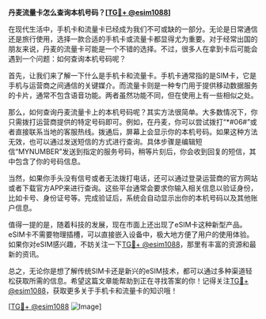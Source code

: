 **丹麦流量卡怎么查询本机号码？[[TG💪+ @esim1088](https://t.me/s/esim1088)]**

在现代生活中，手机卡和流量卡已经成为我们不可或缺的一部分。无论是日常通信还是旅行使用，选择一款合适的手机卡或流量卡都显得尤为重要。对于经常出国的朋友来说，丹麦的流量卡可能是一个不错的选择。不过，很多人在拿到卡后可能会遇到一个问题：如何查询本机号码呢？

首先，让我们来了解一下什么是手机卡和流量卡。手机卡通常指的是SIM卡，它是手机与运营商之间通信的关键媒介。而流量卡则是一种专门用于提供移动数据服务的卡片，通常不包含语音功能。两者虽然功能不同，但在使用上有一些相似之处。

那么，如何查询丹麦流量卡上的本机号码呢？其实方法很简单。大多数情况下，你只需拨打运营商提供的特定号码即可。例如，在丹麦，你可以尝试拨打“*#06#”或者直接联系当地的客服热线。拨通后，屏幕上会显示你的本机号码。如果这种方法无效，也可以通过发送短信的方式进行查询。具体步骤是编辑短信“MYNUMBER”发送到指定的服务号码，稍等片刻后，你会收到回复的短信，其中包含了你的号码信息。

当然，如果你手头没有信号或者无法拨打电话，还可以通过登录运营商的官方网站或者下载官方APP来进行查询。这些平台通常会要求你输入相关信息以验证身份，比如卡号、身份证号等。完成验证后，系统会自动显示出你的本机号码以及其他账户信息。

值得一提的是，随着科技的发展，现在市面上还出现了eSIM卡这种新型产品。eSIM卡不需要物理插槽，可以直接嵌入设备中，极大地方便了用户的使用体验。如果你对eSIM感兴趣，不妨关注一下[TG💪+ @esim1088](https://t.me/s/esim1088)，那里有丰富的资源和最新的资讯。

总之，无论你是想了解传统SIM卡还是新兴的eSIM技术，都可以通过多种渠道轻松获取所需的信息。希望这篇文章能帮助到正在寻找答案的你！记得关注[TG💪+ @esim1088](https://t.me/s/esim1088)，获取更多关于手机卡和流量卡的知识哦！

[[TG💪+ @esim1088](https://t.me/s/esim1088) ![Image](https://i.postimg.cc/4NQfJmqS/Snipaste-2025-05-13-00-14-12.png)]